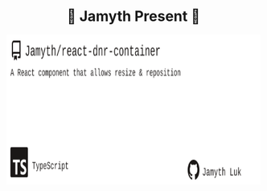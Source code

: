 <!-- built at 10/7/2024, 11:15:40 AM -->
<h1 align="center">
🎉 Jamyth Present 🎉
</h1>
<p align="center">
    <a href="https://github.com/Jamyth/react-dnr-container">
        <img width="1000" height="300" src="./readme.svg" />
    </a>
</p>